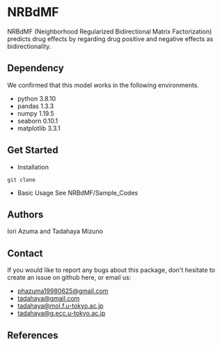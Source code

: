 # NRBdMF
NRBdMF (Neighborhood Regularized Bidirectional Matrix Factorization) predicts drug effects by regarding drug positive and negative effects as bidirectionality.

## Dependency
We confirmed that this model works in the following environments.
- python      3.8.10
- pandas      1.3.3
- numpy       1.19.5
- seaborn     0.10.1
- matplotlib  3.3.1

## Get Started
- Installation
```
git clone 
```
- Basic Usage
See NRBdMF/Sample_Codes

## Authors
Iori Azuma and Tadahaya Mizuno

## Contact
If you would like to report any bugs about this package, don't hesitate to create an issue on github here, or email us:

- phazuma19980625@gmail.com
- tadahaya@gmail.com
- tadahaya@mol.f.u-tokyo.ac.jp
- tadahaya@g.ecc.u-tokyo.ac.jp

## References
